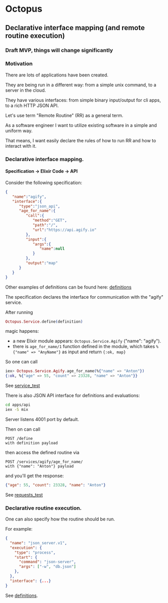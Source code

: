 # Octopus

## Declarative interface mapping (and remote routine execution)

### Draft MVP, things will change significantly

### Motivation
There are lots of applications have been created.

They are being run in a different way: from a simple unix command, to a server in the cloud.

They have various interfaces: from simple binary input/output for cli apps, to a rich HTTP JSON API.

Let's use term "Remote Routine" (RR) as a general term.

As a software engineer I want to utilize existing software in a simple and uniform way.

That means, I want easily declare the rules of how to run RR and how to interact with it.

### Declarative interface mapping.
#### Specification -> Elixir Code -> API

Consider the following specification:

```json
{
   "name":"agify",
   "interface":{
      "type":"json_api",
      "age_for_name":{
         "call":{
            "method":"GET",
            "path":"/",
            "url":"https://api.agify.io"
         },
         "input":{
            "args":{
               "name":null
            }
         },
         "output":"map"
      }
   }
}
```

Other examples of definitions can be found here: [definitions](apps/octopus/test/definitions)

The specification declares the interface for communication with the "agify" service.

After running 
```elixir
Octopus.Service.define(definition)
```
magic happens: 
- a new Elixir module appears: `Octopus.Service.Agify` ("name": "agify").
- there is `age_for_name/1` function defined in the module, which takes `%{"name" => "AnyName"}` as input and return `{:ok, map}`

So one can call
```elixir
iex> Octopus.Service.Agify.age_for_name(%{"name" => "Anton"})
{:ok, %{"age" => 55, "count" => 23328, "name" => "Anton"}}
```

See [service_test](apps/octopus/test/service_test.exs)

There is also JSON API interface for definitions and evaluations:
```sh
cd apps/api
iex -S mix
```
Server listens 4001 port by default.

Then on can call
```
POST /define
with definition payload
```
then access the defined routine via
```
POST /services/agify/age_for_name/
with {"name": "Anton"} payload 
```
and you'll get the response:
```json
{"age": 55, "count": 23328, "name": "Anton"}
```

See [requests_test](apps/api/test/requests_test.exs)

### Declarative routine execution.
One can also specify how the routine should be run.

For example:

```json
{
  "name": "json_server.v1",
  "execution": {
    "type": "process",
    "start": {
      "command": "json-server",
      "args": ["-w", "db.json"]
    },
  },
  "interface": {...}
}
```

See [definitions](apps/octopus/test/definitions).


